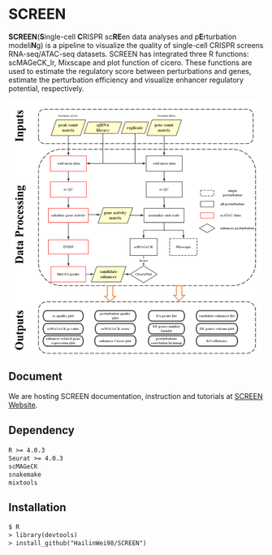 # SCREEN
<strong>SCREEN</strong>(<strong>S</strong>ingle-cell <strong>C</strong>RISPR sc<strong>RE</strong>en data analyses and p<strong>E</strong>rturbation modeli<strong>N</strong>g) is a pipeline to visualize the quality of single-cell CRISPR screens RNA-seq/ATAC-seq datasets. SCREEN has integrated three R functions: scMAGeCK_lr, Mixscape and plot function of cicero. These functions are used to estimate the regulatory score between perturbations and genes, estimate the perturbation efficiency and visualize enhancer regulatory potential, respectively.<br/>

<img src="image/SCREEN.png" width="500" height="500"></img>

## Document
We are hosting SCREEN documentation, instruction and tutorials at <a href="https://hailinwei98.github.io/SCREEN.html">SCREEN Website</a>.

## Dependency
	R >= 4.0.3
	Seurat >= 4.0.3
	scMAGeCK
	snakemake
	mixtools

## Installation
	$ R
	> library(devtools)
	> install_github("HailinWei98/SCREEN")
